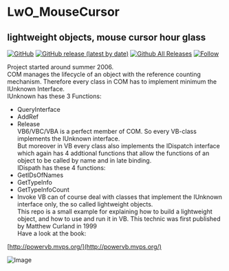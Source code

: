 # LwO_MouseCursor  
## lightweight objects, mouse cursor hour glass  

[![GitHub](https://img.shields.io/github/license/OlimilO1402/LwO_MouseCursor?style=plastic)](https://github.com/OlimilO1402/LwO_MouseCursor/blob/master/LICENSE) 
[![GitHub release (latest by date)](https://img.shields.io/github/v/release/OlimilO1402/LwO_MouseCursor?style=plastic)](https://github.com/OlimilO1402/LwO_MouseCursor/releases/latest)
[![Github All Releases](https://img.shields.io/github/downloads/OlimilO1402/LwO_MouseCursor/total.svg)](https://github.com/OlimilO1402/LwO_MouseCursor/releases/download/v1.0.2/LwOMouseCorsor_v1.0.2.zip)
[![Follow](https://img.shields.io/github/followers/OlimilO1402.svg?style=social&label=Follow&maxAge=2592000)](https://github.com/OlimilO1402/LwO_MouseCursor/watchers)

Project started around summer 2006.  
COM manages the lifecycle of an object with the reference counting mechanism. Therefore every class in COM has to implement minimum the IUnknown Interface.  
IUnknown has these 3 Functions:  
* QueryInterface  
* AddRef  
* Release  
VB6/VBC/VBA is a perfect member of COM. So every VB-class implements the IUnknown interface.  
But moreover in VB every class also implements the IDispatch interface which again has 4 addtional functions that allow the functions of an object to be called by name and in late binding.  
IDispath has these 4 functions:  
* GetIDsOfNames
* GetTypeInfo
* GetTypeInfoCount
* Invoke
VB can of course deal with classes that implement the IUnknown interface only, the so called lightweight objects.  
This repo is a small example for explaining how to build a lightweight object, and how to use and run it in VB. This technic was first published by Matthew Curland in 1999  
Have a look at the book:

[http://powervb.mvps.org/](http://powervb.mvps.org/)  

![<AppName> Image](Resources/<AppName>.png "<AppName> Image")
